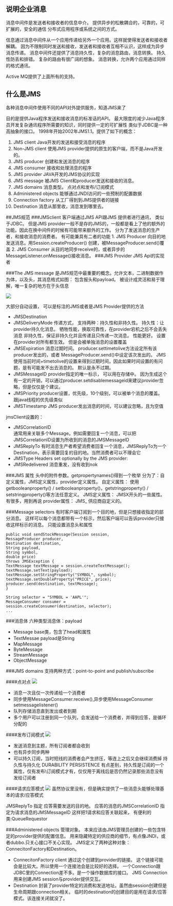 ## 说明企业消息
消息中间件是发送者和接收者的信息中介。
提供异步的松散耦合的，可靠的，可扩展的，安全的通信
分布式应用程序或系统之间的方式。

信息通过消息中间件从一个应用传递给另外一个应用。这样就使得发送者和接收者解耦。
因为不限制同时发送和接收，发送者和接收者互相不认识，这样成为异步消息传递。
消息中间件还提供了消息持久性，复杂的消息路由，消息转换。
持久性防丢和排错。
复杂的路由有很广阔的想象。
消息转换，允许两个应用通过同样的格式通讯。

Active MQ提供了上面所有的支持。 

## 什么是JMS
各种消息中间件使用不同的API对外提供服务，知道JMS来了

目的是提供Java程序发送和接收消息的标准话的API。
最大限度的减少Java程序员开发复杂通讯程序所需要的知识，同时提供一定的可扩展性
类似于JDBC是一种高抽象的接口。
1998年开始2002年JMS1.1。提供了如下的概念：
1. JMS client  Java开发的发送和接受消息的程序
2. Non-JMS client    使用JMS provider提供的原生的客户端，而不是Java开发的。
3. JMS producer  创建和发送消息的程序
4. JMS consumer  接收和处理消息的程序
5. JMS provider  JAVA开发的JMS协议的实现
6. JMS message  被JMS Client和producer发送和接收的消息。
7. JMS domains 消息类型。 点对点和发布/订阅模式
8. Administered objects 能够通过JNDI访问的一些预制的配置数据
9. Connection factory  从工厂得到到JMS提供者的链接
10. Destination 消息从那里收，消息发到哪里去。  

##JMS规范
###JMSclient
    客户端通过JMS API跟JMS 提供者进行通讯， 类似于JDBC。
     但是JMS provider一般不是存的JMS的，一般都是看上了他的额外的功能。因此在换中间件的时候有可能带来额外的工作。
     分为了发送消息的生产者，和接收消息的消费者。 有可能兼具有二者的功能
    1. JMS Producer
        向目的地发送消息。用Session.createProducer() 创建，被MessageProducer.send()覆盖
    2. JMS Consumer
         从目的地同步receive的，或者异步的MessageListener.onMessage()接收消息。 
###JMS Provider JMS Api的实现者

###The JMS message 
    是JMS规范中最重要的概念。允许文本，二进制数据作为体，以及头，其消息格式如图：
包含报头和payload。  被设计成灵活和易于理解，唯一复杂的地方在于头信息

![](http://git.oschina.net/wzj777/princeWiki/raw/master/pic/mq/mq-1.png)

大部分自动设置，  可以是标注的JMS或者是JMS Provider提供的方法

 - JMSDestination 
 - JMSDeliveryMode
传递方式， 支持两种：持久性和非持久性。
持久性：让provider持久化消息。  牺牲性能，换取可靠性，在provider宕机之后不会丢失消息
非持久性，保证非持久化并且传递且只传递一次消息。 性能更好。
设置在provider对所有都生效。  但是会被单独消息的设置覆盖
 - JMSExpiration
消息过期时间。  producer.settimetolive方法设定所有该producer发出的，或者 MessageProducer.send()中设定该次发出的。  JMS使用当前时间+timetolive的设置来得到过期时间，因此如果时间设置的有问题，是有可能发不出去消息的。
默认是永不过期。 
 - JMSMessageID
provider指定的唯一标示， 可以用在存储中。 因为生成这个有一定的开销，可以通过producer.setdisablemessageid来建议provider忽略，但是仅仅是个建议。
 - JMSPriority
producer设置，优先级，10个级别，可以被单个消息的覆盖。  跟java线程的优先级类似
 - JMSTimestamp
JMS producer发出消息的时间，可以建议忽略，且为空值

jmsClient设置的：
 - JMSCorrelationID  
通常用来关联多个Message。例如需要回复一个消息，可以把JMSCorrelationID设置为所收到的消息的JMSMessageID
 - JMSReplyTo
有时消息生产者希望消费者回复一个消息，JMSReplyTo为一个Destination，表示需要回复的目的地。当然消费者可以不理会它
 - JMSType
Headers set optionally by the JMS provider:
 - JMSRedelivered
消息重发，没有收到nok

###JMS 属性
    头中的附件参数。getpropertynames()得到一个枚举  分为了：自定义属性，JMS定义属性，provider定义属性。
    自定义属性：
        使用getbooleanproperty() /
setbooleanproperty()，getstringproperty() / setstringproperty()等方法任意定义。
    JMS定义属性：
        JMSX开头的一些属性。有很多，用到再说
   provider属性：
        JMS_<vendor-name>
        供应商自定义的。

###Message selectors
  有时客户端订阅到一个目的地，但是只想接收指定的部分消息。 这样可以每个消息都带有一个标示，然后客户端可以告诉provider只接收这样标示的消息。
  只能设置消息头和属性


    public void sendStockMessage(Session session,
	MessageProducer producer,
	Destination destination,
	String payload,
	String symbol,
	double price)
	throws JMSException {
	TextMessage textMessage = session.createTextMessage();
	textMessage.setText(payload);
	textMessage.setStringProperty("SYMBOL", symbol);
	textMessage.setDoubleProperty("PRICE", price);
	producer.send(destination, textMessage);
	}
	
	String selector = "SYMBOL = 'AAPL'";
	MessageConsumer consumer =
	session.createConsumer(destination, selector);
	...

###消息体
   六种类型消息体：payload

 - Message  base类，包含了head和属性
 - TextMessae  payload是String
 - MapMessage
 - ByteMessage
 - StreamMessage
 - ObjectMessage

###JMS domains
  支持两种方式：point-to-point and publish/subscribe

####点对点
![](http://git.oschina.net/wzj777/princeWiki/raw/master/pic/mq/mq-2.png)

 - 消息一次且仅一次传递给一个消费者
 - 同步使用MessageConsumer.receive(),异步使用MessageConsumer setmessagelistener()
 - 队列存储消息直到发出或者到期
 - 多个用户可以注册到同一个队列，会发送给一个消费者，并得到应答，是循环分配的

####发布订阅模式
![](http://git.oschina.net/wzj777/princeWiki/raw/master/pic/mq/mq-3.png)

 - 发送消息到主题，所有订阅者都会收到
 - 也有异步同步两种
 - 可以持久订阅，当时短线的消费者会产生挤压，等连上之后又会继续消费掉
持久性与持久化 DURABILITY PERSISTENCE
  有点差别，持久性是订阅的一个属性，仅有发布\订阅模式才有，仅仅用于离线后是否仍然记录那些消息没有发给订阅者

####请求应答模式
![](http://git.oschina.net/wzj777/princeWiki/raw/master/pic/mq/mq-4.png)
虽然协议里没有，但是确实提供了一些消息头能够处理基本的请求/应答模式

JMSReplyTo 指定 应答需要发送的目的地。
应答的消息的JMSCorrelationID 指定为请求消息的JMSMessageID 这样把1请求和应答关联起来， 有便利的类:QueueRequestor

###Administered objects
管理对象。 本来应该由JMS管理员创建的一些包含特定的provider提供的配置信息。
  用来隐藏特定的供应商的细节，有点像JNDI，或者dubbo.只关心接口不关心实现。
  JMS定义了两种这种对象：ConnecitonFactory和Destination。

 - ConnecitonFactory
   client 通过这个创建到provider的链接。 这个链接可能会是比较大。所以使用一个连接池会是比较好的选择。 一个Connection跟JDBC里的Connection差不多。是一个操作数据库的接口。
   JMS Connection 用来创建JMS session与provider提供交互。
 - Destination
封装了provider特定的消费和发送地址。虽然由session创建但是生命周期跟connection相关。
临时的destination的创建目的是用在请求/应答模式。该连接关闭就没了。
